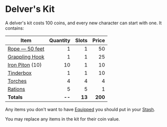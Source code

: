 # Delver's Kit

A delver's kit costs 100 coins, and every new character can start with one. It contains:

| Item                                                 | Quantity |  Slots |   Price |
| ---------------------------------------------------- | -------: | -----: | ------: |
| [Rope — 50 feet](50%20Coins/Rope%20—%2050%20feet.md) |        1 |      1 |      50 |
| [Grappling Hook](25%20Coins/Grappling%20Hook.md)     |        1 |      1 |      25 |
| [Iron Piton](10%20Coins/Iron%20Piton.md) (10)        |       10 |      1 |      10 |
| [Tinderbox](10%20Coins/Tinderbox.md)                 |        1 |      1 |      10 |
| [Torches](1%20Coin/Torch.md)                         |        4 |      4 |       4 |
| [Rations](1%20Coin/Ration.md)                        |        5 |      5 |       1 |
| **Totals**                                           |   **--** | **13** | **200** |

Any items you don't want to have [Equipped](../../Player%20Characters/Derived%20Statistics/Equipment.md) you should put in your [Stash](../../Player%20Characters/Derived%20Statistics/Stash.md).

You may replace any items in the kit for their coin value.
